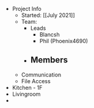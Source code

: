 - Project Info
	- Started: [[July 2021]]
	- Team:
		- Leads
			- Blancsh
			- Phil (Phoenix4690)
		- Members
			-
	- Communication
	- File Access
- Kitchen - 1F
- Livingroom
-